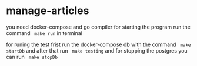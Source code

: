 # manage-articles
 you need docker-compose and go compiler 
for starting the program run the command 
```  make run ```
in terminal

for runing the test frist run the docker-compose db with the command 
```  make startDb ```
and after that run 
```  make testing ```
and for stopping the postgres you can run 
```  make stopDb ```
